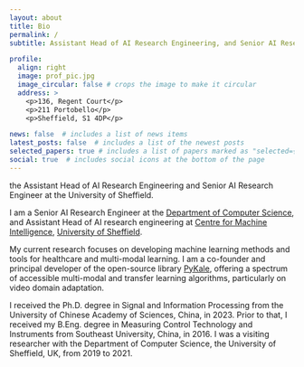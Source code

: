 ```yaml
---
layout: about
title: Bio
permalink: /
subtitle: Assistant Head of AI Research Engineering, and Senior AI Research Engineer, @<a href='https://www.sheffield.ac.uk'>The University of Sheffield</a>.

profile:
  align: right
  image: prof_pic.jpg
  image_circular: false # crops the image to make it circular
  address: >
    <p>136, Regent Court</p>
    <p>211 Portobello</p>
    <p>Sheffield, S1 4DP</p>

news: false  # includes a list of news items
latest_posts: false  # includes a list of the newest posts
selected_papers: true # includes a list of papers marked as "selected={true}"
social: true  # includes social icons at the bottom of the page
---
```


the Assistant Head of AI Research Engineering and Senior AI Research Engineer at the University of Sheffield.


I am a Senior AI Research Engineer at the [Department of Computer Science](https://www.sheffield.ac.uk/dcs/), and Assistant Head of AI research engineering at [Centre for Machine Intelligence](https://www.sheffield.ac.uk/machine-intelligence), [University of Sheffield](https://www.sheffield.ac.uk/).

My current research focuses on developing machine learning methods and tools for healthcare and multi-modal learning. I am a co-founder and principal developer of the open-source library [PyKale](https://github.com/pykale/pykale), offering a spectrum of accessible multi-modal and transfer learning algorithms, particularly on video domain adaptation.

I received the Ph.D. degree in Signal and Information Processing from the University of Chinese Academy of Sciences, China, in 2023. Prior to that, I received my B.Eng. degree in Measuring Control Technology and Instruments from Southeast University, China, in 2016. I was a visiting researcher with the Department of Computer Science, the University of Sheffield, UK, from 2019 to 2021.

<!-- Write your biography here. Tell the world about yourself. Link to your favorite [subreddit](http://reddit.com). You can put a picture in, too. The code is already in, just name your picture `prof_pic.jpg` and put it in the `img/` folder.

Put your address / P.O. box / other info right below your picture. You can also disable any of these elements by editing `profile` property of the YAML header of your `_pages/about.md`. Edit `_bibliography/papers.bib` and Jekyll will render your [publications page](/al-folio/publications/) automatically.

Link to your social media connections, too. This theme is set up to use [Font Awesome icons](http://fortawesome.github.io/Font-Awesome/) and [Academicons](https://jpswalsh.github.io/academicons/), like the ones below. Add your Facebook, Twitter, LinkedIn, Google Scholar, or just disable all of them. -->
